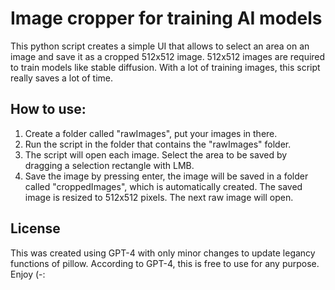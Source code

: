 # Image cropper for training AI models
This python script creates a simple UI that allows to select an area on an image and save it as a cropped 512x512 image. 512x512 images are required to train models like stable diffusion. With a lot of training images, this script really saves a lot of time.

## How to use:

1. Create a folder called "rawImages", put your images in there.
2. Run the script in the folder that contains the "rawImages" folder.
3. The script will open each image. Select the area to be saved by dragging a selection rectangle with LMB.
4. Save the image by pressing enter, the image will be saved in a folder called "croppedImages", which is automatically created. The saved image is resized to 512x512 pixels. The next raw image will open.

## License
This was created using GPT-4 with only minor changes to update legancy functions of pillow. According to GPT-4, this is free to use for any purpose. Enjoy (-:
